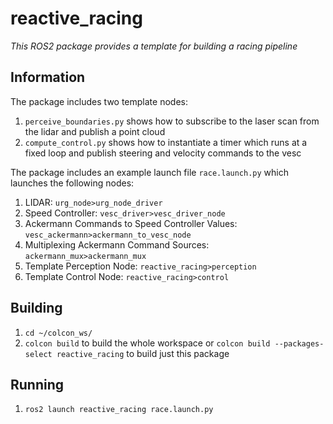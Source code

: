# reactive_racing

_This ROS2 package provides a template for building a racing pipeline_

## Information

The package includes two template nodes:
1. `perceive_boundaries.py` shows how to subscribe to the laser scan from the lidar and publish a point cloud
2. `compute_control.py` shows how to instantiate a timer which runs at a fixed loop and publish steering and velocity commands to the vesc

The package includes an example launch file `race.launch.py` which launches the following nodes:
1. LIDAR: `urg_node>urg_node_driver`
2. Speed Controller:  `vesc_driver>vesc_driver_node`
3. Ackermann Commands to Speed Controller Values: `vesc_ackermann>ackermann_to_vesc_node`
4. Multiplexing Ackermann Command Sources: `ackermann_mux>ackermann_mux`
5. Template Perception Node: `reactive_racing>perception`
6. Template Control Node: `reactive_racing>control`

## Building

1. `cd ~/colcon_ws/`
2. `colcon build` to build the whole workspace or `colcon build --packages-select reactive_racing` to build just this package

## Running

1. `ros2 launch reactive_racing race.launch.py`
